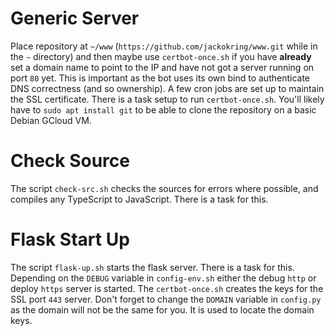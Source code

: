 # Generic Server

Place repository at `~/www` (`https://github.com/jackokring/www.git` while in the `~` directory) and then maybe use `certbot-once.sh` if you have **already** set a domain name to point to the IP and have not got a server running on port `80` yet. This is important as the bot uses its own bind to authenticate DNS correctness (and so ownership). A few cron jobs are set up to maintain the SSL certificate. There is a task setup to run `certbot-once.sh`. You'll likely have to `sudo apt install git` to be able to clone the repository on a basic Debian GCloud VM.

# Check Source

The script `check-src.sh` checks the sources for errors where possible, and compiles any TypeScript to JavaScript. There is a task for this.

# Flask Start Up

The script `flask-up.sh` starts the flask server. There is a task for this. Depending on the `DEBUG` variable in `config-env.sh` either the debug `http` or deploy `https` server is started. The `certbot-once.sh` creates the keys for the SSL port `443` server. Don't forget to change the `DOMAIN` variable in `config.py` as the domain will not be the same for you. It is used to locate the domain keys.


